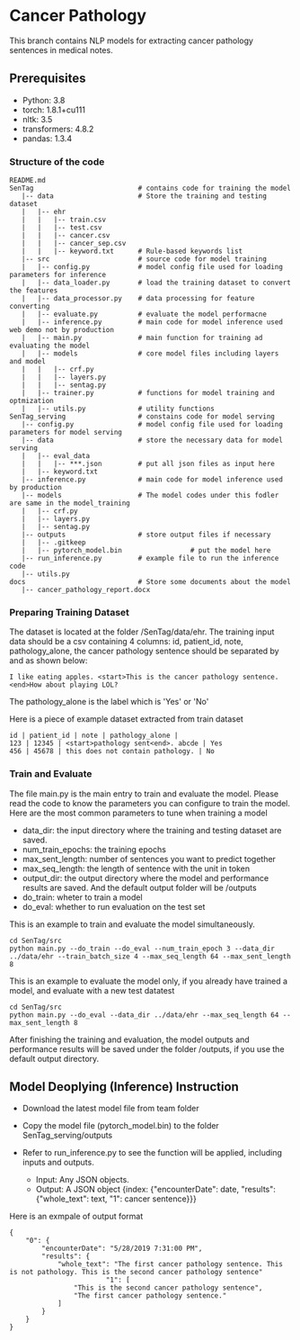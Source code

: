 # Cancer Pathology

This branch contains NLP models for extracting cancer pathology sentences in medical notes. 

## Prerequisites
- Python: 3.8
- torch: 1.8.1+cu111
- nltk: 3.5
- transformers: 4.8.2
- pandas: 1.3.4

### Structure of the code
```
README.md
SenTag                          # contains code for training the model
   |-- data                     # Store the training and testing dataset
   |   |-- ehr              
   |   |   |-- train.csv
   |   |   |-- test.csv
   |   |   |-- cancer.csv
   |   |   |-- cancer_sep.csv
   |   |   |-- keyword.txt      # Rule-based keywords list 
   |-- src                      # source code for model training
   |   |-- config.py            # model config file used for loading parameters for inference
   |   |-- data_loader.py       # load the training dataset to convert the features
   |   |-- data_processor.py    # data processing for feature converting
   |   |-- evaluate.py          # evaluate the model performacne
   |   |-- inference.py         # main code for model inference used web demo not by production
   |   |-- main.py              # main function for training ad evaluating the model
   |   |-- models               # core model files including layers and model
   |   |   |-- crf.py 
   |   |   |-- layers.py
   |   |   |-- sentag.py
   |   |-- trainer.py           # functions for model training and optmization
   |   |-- utils.py             # utility functions
SenTag_serving                  # constains code for model serving
   |-- config.py                # model config file used for loading parameters for model serving
   |-- data                     # store the necessary data for model serving  
   |   |-- eval_data  
   |   |   |-- ***.json         # put all json files as input here
   |   |-- keyword.txt      
   |-- inference.py             # main code for model inference used by production
   |-- models                   # The model codes under this fodler are same in the model_training
   |   |-- crf.py
   |   |-- layers.py
   |   |-- sentag.py
   |-- outputs                  # store output files if necessary
   |   |-- .gitkeep
   |   |-- pytorch_model.bin                 # put the model here
   |-- run_inference.py         # example file to run the inference code
   |-- utils.py
docs                            # Store some documents about the model
   |-- cancer_pathology_report.docx
```

### Preparing Training Dataset
The dataset is located at the folder /SenTag/data/ehr. The training input data should be a csv containing 4 columns: id, patient_id, note, pathology_alone, the cancer pathology sentence should be separated by <start> and <end> as shown below:
```
I like eating apples. <start>This is the cancer pathology sentence.<end>How about playing LOL?
```
The pathology_alone is the label which is 'Yes' or 'No'

Here is a piece of example dataset extracted from train dataset

```
id | patient_id | note | pathology_alone |
123 | 12345 | <start>pathology sent<end>. abcde | Yes
456 | 45678 | this does not contain pathology. | No

```

### Train and Evaluate
The file main.py is the main entry to train and evaluate the model. Please read the code to know the parameters you can configure to train the model. Here are the most common parameters to tune when training a model
* data_dir:  the input directory where the training and testing dataset are saved.
* num_train_epochs: the training epochs
* max_sent_length: number of sentences you want to predict together
* max_seq_length: the length of sentence with the unit in token
* output_dir: the output directory where the model and performance results are saved. And the default output folder will be /outputs
* do_train: wheter to train a model
* do_eval: whether to run evaluation on the test set

This is an example to train and evaluate the model simultaneously.
```
cd SenTag/src
python main.py --do_train --do_eval --num_train_epoch 3 --data_dir ../data/ehr --train_batch_size 4 --max_seq_length 64 --max_sent_length 8
```

This is an example to evaluate the model only, if you already have trained a model, and evaluate with a new test datatest
```
cd SenTag/src
python main.py --do_eval --data_dir ../data/ehr --max_seq_length 64 --max_sent_length 8
```

After finishing the training and evaluation, the model outputs and performance results will be saved under the folder /outputs, if you use the default output directory.

## Model Deoplying (Inference) Instruction
- Download the latest model file from team folder 

- Copy the model file (pytorch_model.bin) to the folder SenTag_serving/outputs 

- Refer to run_inference.py to see the function will be applied, including inputs and outputs. 
    - Input: Any JSON objects. 
    - Output: A JSON object {index: {"encounterDate": date, "results": {"whole_text": text, "1": cancer sentence}}}

Here is an exmpale of output format
```
{
    "0": {
        "encounterDate": "5/28/2019 7:31:00 PM",
        "results": {
            "whole_text": "The first cancer pathology sentence. This is not pathology. This is the second cancer pathology sentence"
                        "1": [
                "This is the second cancer pathology sentence",
                "The first cancer pathology sentence."
            ]
        }
    }
}
```


